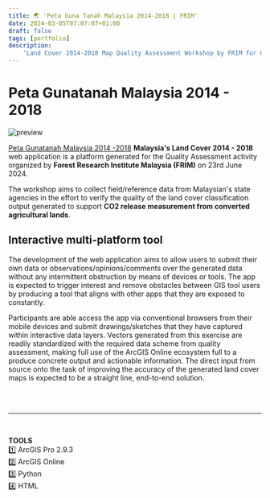 ```yaml
---
title: 🌏 'Peta Guna Tanah Malaysia 2014-2018 | FRIM'
date: 2024-03-05T07:07:07+01:00
draft: false
tags: [portfolio]
description: 
    'Land Cover 2014-2018 Map Quality Assessment Workshop by FRIM for GHG emission quantification.'
---
```

# Peta Gunatanah Malaysia 2014 - 2018

![preview](/image/blog/frim2023_01.jpg) 

[Peta Gunatanah Malaysia 2014 -2018](https://arcg.is/HSbDL0) **Malaysia's Land Cover 2014 - 2018** web application is a platform generated for the Quality Assessment activity organized by **Forest Research Institute Malaysia (FRIM)** on 23rd June 2024.

The workshop aims to collect field/reference data from Malaysian's state agencies in the effort to verify the quality of the land cover classification output generated to support **CO2 release measurement from converted agricultural lands**. 

## **Interactive multi-platform tool**  
The development of the web application aims to allow users to submit their own data or observations/opinions/comments over the generated data without any intermittent obstruction by means of devices or tools. The app is expected to trigger interest and remove obstacles between GIS tool users by producing a tool that aligns with other apps that they are exposed to constantly.

Participants are able access the app via conventional browsers from their mobile devices and submit drawings/sketches that they have captured within interactive data layers. Vectors generated from this exercise are readily standardized with the required data scheme from quality assessment, making full use of the ArcGIS Online ecosystem full to a produce concrete output and actionable information. The direct input from source onto the task of improving the accuracy of the generated land cover maps is expected to be a straight line, end-to-end solution. 

\
&nbsp;
&nbsp;
_______________________________________________________________________________________________
&nbsp;

**TOOLS** \
1️⃣ ArcGIS Pro 2.9.3 \
2️⃣ ArcGIS Online \
3️⃣ Python \
4️⃣ HTML

&nbsp;

